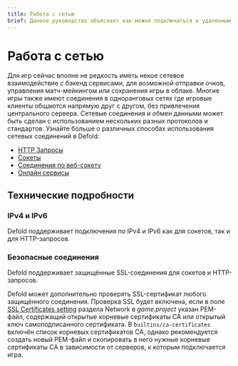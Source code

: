 ```yaml
---
title: Работа с сетью
brief: Данное руководство объясняет как можно подключаться к удаленным серверам и выполнять другие виды сетевых соединений.
---
```


# Работа с сетью

Для игр сейчас вполне не редкость иметь некое сетевое взаимодействие с бэкенд сервисами, для возможной отправки очков, управления матч-мейкингом или сохранения игры в облаке. Многие игры также имеют соединения в одноранговых сетях где игровые клиенты общаются напрямую друг с другом, без привлечения центрального сервера. Сетевые соединения и обмен данными может быть сделан с использованием нескольких разных протоколов и стандартов. Узнайте больше о различных способах использования сетевых соединений в Defold:

* [HTTP Запросы](/manuals/http-requests)
* [Сокеты](/manuals/socket-connections)
* [Соединения по веб-сокету](/manuals/websocket-connections)
* [Онлайн сервисы](/manuals/online-services)

## Технические подробности

### IPv4 и IPv6

Defold поддерживает подключения по IPv4 и IPv6 как для сокетов, так и для HTTP-запросов.

### Безопасные соединения

Defold поддерживает защищённые SSL-соединения для сокетов и HTTP-запросов.

Defold может дополнительно проверять SSL-сертификат любого защищённого соединения. Проверка SSL будет включена, если в поле [SSL Certificates setting](/manuals/project-settings/#network) раздела Network в *game.project* указан PEM-файл, содержащий открытые корневые сертификаты CA или открытый ключ самоподписанного сертификата. В `builtins/ca-certificates` включён список корневых сертификатов CA, однако рекомендуется создать новый PEM-файл и скопировать в него нужные корневые сертификаты CA в зависимости от серверов, к которым подключается игра.

